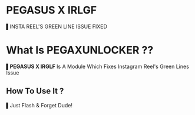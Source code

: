 # PEGASUS X IRLGF
▌INSTA REEL'S GREEN LINE ISSUE FIXED

# What Is PEGAXUNLOCKER ??

▌**PEGASUS X IRGLF** Is A Module Which Fixes Instagram Reel's Green Lines Issue

## How To Use It ?
▌Just Flash & Forget Dude!
